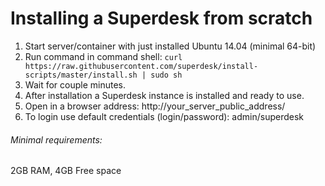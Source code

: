 # Installing a Superdesk from scratch

1. Start server/container with just installed Ubuntu 14.04 (minimal 64-bit)
2. Run command in command shell:
```curl https://raw.githubusercontent.com/superdesk/install-scripts/master/install.sh | sudo sh```
3. Wait for couple minutes.
4. After installation a Superdesk instance is installed and ready to use.
5. Open in a browser address: http://your_server_public_address/
6. To login use default credentials (login/password): admin/superdesk

###### Minimal requirements:
2GB RAM, 4GB Free space
